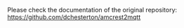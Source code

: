 Please check the documentation of the original repository: https://github.com/dchesterton/amcrest2mqtt